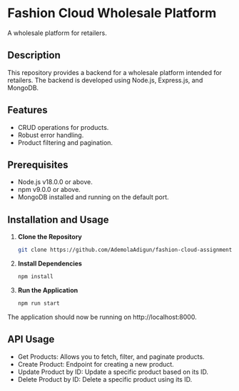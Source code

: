 # Fashion Cloud Wholesale Platform

A wholesale platform for retailers.

## Description

This repository provides a backend for a wholesale platform intended for retailers. The backend is developed using Node.js, Express.js, and MongoDB.

## Features

- CRUD operations for products.
- Robust error handling.
- Product filtering and pagination.

## Prerequisites

- Node.js v18.0.0 or above.
- npm v9.0.0 or above.
- MongoDB installed and running on the default port.

## Installation and Usage

1. **Clone the Repository**

   ```sh
   git clone https://github.com/AdemolaAdigun/fashion-cloud-assignment.git

2. **Install Dependencies**

    ```sh
   npm install
   
3. **Run the Application**

    ```sh
   npm run start

The application should now be running on http://localhost:8000.

## API Usage

- Get Products: Allows you to fetch, filter, and paginate products.
- Create Product: Endpoint for creating a new product.
- Update Product by ID: Update a specific product based on its ID.
- Delete Product by ID: Delete a specific product using its ID.